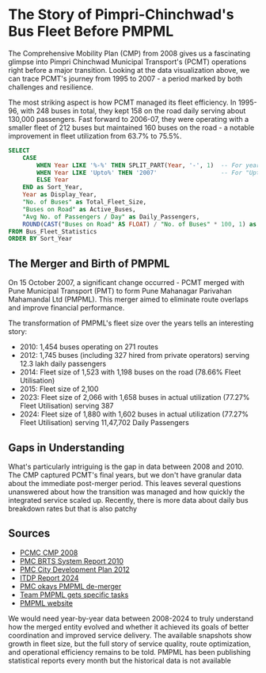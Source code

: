 # The Story of Pimpri-Chinchwad's Bus Fleet Before PMPML

The Comprehensive Mobility Plan (CMP) from 2008 gives us a fascinating glimpse into Pimpri Chinchwad Municipal Transport's (PCMT) operations right before a major transition. Looking at the data visualization above, we can trace PCMT's journey from 1995 to 2007 - a period marked by both challenges and resilience.

The most striking aspect is how PCMT managed its fleet efficiency. In 1995-96, with 248 buses in total, they kept 158 on the road daily serving about 130,000 passengers. Fast forward to 2006-07, they were operating with a smaller fleet of 212 buses but maintained 160 buses on the road - a notable improvement in fleet utilization from 63.7% to 75.5%.

```sql Bus_Fleet_Statistics
SELECT
    CASE 
        WHEN Year LIKE '%-%' THEN SPLIT_PART(Year, '-', 1)  -- For years like "2006-07"
        WHEN Year LIKE 'Upto%' THEN '2007'                  -- For "Upto Oct 2007"
        ELSE Year 
    END as Sort_Year,
    Year as Display_Year,
    "No. of Buses" as Total_Fleet_Size,
    "Buses on Road" as Active_Buses,
    "Avg No. of Passengers / Day" as Daily_Passengers,
    ROUND(CAST("Buses on Road" AS FLOAT) / "No. of Buses" * 100, 1) as Fleet_Utilization_Rate
FROM Bus_Fleet_Statistics
ORDER BY Sort_Year
```


<LineChart
    data={Bus_Fleet_Statistics}
    x=Display_Year
    y=Active_Buses
    y2=Daily_Passengers
    y2SeriesType=bar
    yAxisTitle="Number of Buses / Passengers"
    title="Bus Fleet Performance Over Time"
    subtitle="Tracking fleet size, utilization and passenger volume"
    sort=Sort_Year
/>

<LineChart
    data={Bus_Fleet_Statistics}
    x=Display_Year
    y=Fleet_Utilization_Rate
    sort=Sort_Year
    title="Fleet Utilization Rate"
    subtitle="Percentage of total fleet actively deployed on road"
    yAxisTitle="Utilization Rate (%)"
    connectGroup="fleet-metrics"
/>

## The Merger and Birth of PMPML

On 15 October 2007, a significant change occurred - PCMT merged with Pune Municipal Transport (PMT) to form Pune Mahanagar Parivahan Mahamandal Ltd (PMPML). This merger aimed to eliminate route overlaps and improve financial performance.

The transformation of PMPML's fleet size over the years tells an interesting story:
- 2010: 1,454 buses operating on 271 routes
- 2012: 1,745 buses (including 327 hired from private operators) serving 12.3 lakh daily passengers
- 2014: Fleet size of 1,523 with 1,198 buses on the road (78.66% Fleet Utilisation)
- 2015: Fleet size of 2,100 
- 2023: Fleet size of 2,066 with 1,658 buses in actual utilization (77.27% Fleet Utilisation) serving 387
- 2024: Fleet size of 1,880 with 1,602 buses in actual utilization (77.27% Fleet Utilisation) serving 11,47,702 Daily Passengers

## Gaps in Understanding

What's particularly intriguing is the gap in data between 2008 and 2010. The CMP captured PCMT's final years, but we don't have granular data about the immediate post-merger period. This leaves several questions unanswered about how the transition was managed and how quickly the integrated service scaled up.
Recently, there is more data about daily bus breakdown rates but that is also patchy

## Sources
- [PCMC CMP 2008](https://www.pcmcindia.gov.in/admin/cms_upload/submission/2388046091386320509.pdf)
- [PMC BRTS System Report 2010](https://www.pmc.gov.in/informpdf/BRTS/System_Spec_Report.pdf)
- [PMC City Development Plan 2012](https://www.pmc.gov.in/sites/default/files/project-glimpses/City_Development_Plan_Executive_Summary.pdf)
- [ITDP Report 2024](https://itdp.org/wp-content/uploads/2024/04/Pimpri-Chinchwad-Citys-Data-Driven-Approach_Shekhar-Singh.pdf)
- [PMC okays PMPML de-merger](https://punemirror.com/pune/cover-story/pmc-okays-pmpml-de-merger/cid5102540.htm)
- [Team PMPML gets specific tasks](https://timesofindia.indiatimes.com/city/pune/team-pmpml-gets-specific-tasks/articleshow/45846248.cms)
- [PMPML website](https://pmpml.org/statistics)

We would need year-by-year data between 2008-2024 to truly understand how the merged entity evolved and whether it achieved its goals of better coordination and improved service delivery. The available snapshots show growth in fleet size, but the full story of service quality, route optimization, and operational efficiency remains to be told.
PMPML has been publishing statistical reports every month but the historical data is not available